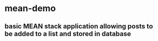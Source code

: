 # mean-demo
## basic MEAN stack application allowing posts to be added to a list and stored in database

